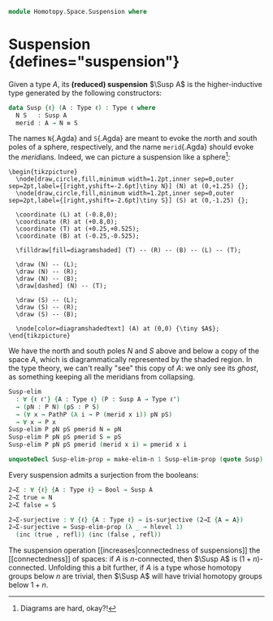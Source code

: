 <!--
```
open import 1Lab.Reflection.Induction
open import 1Lab.Prelude
```
-->

```agda
module Homotopy.Space.Suspension where
```

# Suspension {defines="suspension"}

Given a type $A$, its **(reduced) suspension** $\Susp A$ is the
higher-inductive type generated by the following constructors:

```agda
data Susp {ℓ} (A : Type ℓ) : Type ℓ where
  N S   : Susp A
  merid : A → N ≡ S
```

The names `N`{.Agda} and `S`{.Agda} are meant to evoke the *n*orth and
*s*outh poles of a sphere, respectively, and the name `merid`{.Agda}
should evoke the *merid*ians. Indeed, we can picture a suspension like a
sphere[^diamond]:

[^diamond]: Diagrams are hard, okay?!

~~~{.quiver}
\begin{tikzpicture}
  \node[draw,circle,fill,minimum width=1.2pt,inner sep=0,outer sep=2pt,label={[right,yshift=-2.6pt]\tiny N}] (N) at (0,+1.25) {};
  \node[draw,circle,fill,minimum width=1.2pt,inner sep=0,outer sep=2pt,label={[right,yshift=-2.6pt]\tiny S}] (S) at (0,-1.25) {};

  \coordinate (L) at (-0.8,0);
  \coordinate (R) at (+0.8,0);
  \coordinate (T) at (+0.25,+0.525);
  \coordinate (B) at (-0.25,-0.525);

  \filldraw[fill=diagramshaded] (T) -- (R) -- (B) -- (L) -- (T);

  \draw (N) -- (L);
  \draw (N) -- (R);
  \draw (N) -- (B);
  \draw[dashed] (N) -- (T);

  \draw (S) -- (L);
  \draw (S) -- (R);
  \draw (S) -- (B);

  \node[color=diagramshadedtext] (A) at (0,0) {\tiny $A$};
\end{tikzpicture}
~~~

We have the north and south poles $N$ and $S$ above and below a copy of
the space $A$, which is diagrammatically represented by the <span
class=shaded>shaded</span> region. In the type theory, we can't really
"see" this copy of $A$: we only see its _ghost_, as something keeping
all the meridians from collapsing.

```agda
Susp-elim
  : ∀ {ℓ ℓ'} {A : Type ℓ} (P : Susp A → Type ℓ')
  → (pN : P N) (pS : P S)
  → (∀ x → PathP (λ i → P (merid x i)) pN pS)
  → ∀ x → P x
Susp-elim P pN pS pmerid N = pN
Susp-elim P pN pS pmerid S = pS
Susp-elim P pN pS pmerid (merid x i) = pmerid x i

unquoteDecl Susp-elim-prop = make-elim-n 1 Susp-elim-prop (quote Susp)
```

Every suspension admits a surjection from the booleans:

```agda
2→Σ : ∀ {ℓ} {A : Type ℓ} → Bool → Susp A
2→Σ true = N
2→Σ false = S

2→Σ-surjective : ∀ {ℓ} {A : Type ℓ} → is-surjective (2→Σ {A = A})
2→Σ-surjective = Susp-elim-prop (λ _ → hlevel 1)
  (inc (true , refl)) (inc (false , refl))
```

The suspension operation [[increases|connectedness of suspensions]] the
[[connectedness]] of spaces: if $A$ is $n$-connected, then $\Susp A$ is
$(1+n)$-connected. Unfolding this a bit further, if $A$ is a type whose
homotopy groups below $n$ are trivial, then $\Susp A$ will have trivial
homotopy groups below $1 + n$.
